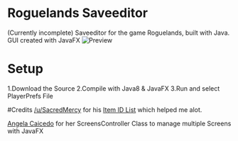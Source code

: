 # Roguelands Saveeditor
(Currently incomplete) Saveeditor for the game Roguelands, built with Java. GUI created with JavaFX
![Preview](http://i.imgur.com/jnM5IIn.png)

# Setup
1.Download the Source
2.Compile with Java8 & JavaFX
3.Run and select PlayerPrefs File

#Credits
[/u/SacredMercy](https://www.reddit.com/u/SacredMercy) for his [Item ID List](https://www.reddit.com/r/RogueLands/comments/4r9d4s/roguelands_item_id_list/) which helped me alot.

[Angela Caicedo](https://blogs.oracle.com/acaicedo/entry/managing_multiple_screens_in_javafx1) for her ScreensController Class to manage multiple Screens with JavaFX
